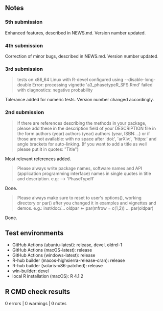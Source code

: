 ## Notes

### 5th submission

Enhanced features, described in NEWS.md. Version number updated. 

### 4th submission

Correction of minor bugs, described in NEWS.md. Version number updated. 

### 3rd submission

> tests on x86_64 Linux with R-devel configured using --disable-long-double
Error: processing vignette 'a3_phasetypeR_SFS.Rmd' failed with diagnostics:
negative probability

Tolerance added for numeric tests. Version number changed accordingly.

### 2nd submission

> If there are references describing the methods in your package, please 
add these in the description field of your DESCRIPTION file in the form
authors (year) 
authors (year) 
authors (year, ISBN:...)
or if those are not available:
with no space after 'doi:', 'arXiv:', 'https:' and angle brackets for 
auto-linking.
(If you want to add a title as well please put it in quotes: "Title")

Most relevant references added.

> Please always write package names, software names and API (application 
programming interface) names in single quotes in title and description. 
e.g: --> 'PhaseTypeR'

Done.

> Please always make sure to reset to user's options(), working directory 
or par() after you changed it in examples and vignettes and demos.
e.g.: inst/doc/...
oldpar <- par(mfrow = c(1,2))
...
par(oldpar)

Done.

## Test environments

* GitHub Actions (ubuntu-latest): release, devel, oldrel-1
* GitHub Actions (macOS-latest): release
* GitHub Actions (windows-latest): release
* R-hub builder (macos-highsierra-release-cran): release
* R-hub builder (solaris-x86-patched): release
* win-builder: devel
* local R installation (macOS): R 4.1.2

## R CMD check results

0 errors | 0 warnings | 0 notes
